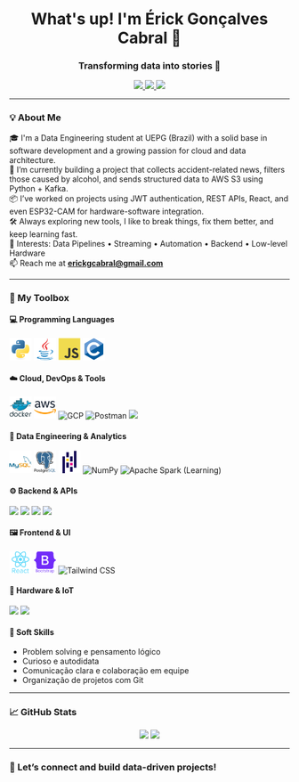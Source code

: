 <h1 align="center">What's up! I'm Érick Gonçalves Cabral 👋</h1>
<h3 align="center">Transforming data into stories 🚀</h3>

<p align="center">
  <a href="https://www.linkedin.com/in/erick-cabralgca/" target="_blank">
    <img src="https://img.shields.io/badge/LinkedIn-blue?style=for-the-badge&logo=linkedin" />
  </a>
  <a href="https://instagram.com/erickcaabral" target="_blank">
    <img src="https://img.shields.io/badge/Instagram-%23E4405F.svg?style=for-the-badge&logo=instagram&logoColor=white" />
  </a>
  <a href="mailto:erickgcabral@gmail.com">
    <img src="https://img.shields.io/badge/Gmail-D14836?style=for-the-badge&logo=gmail&logoColor=white" />
  </a>
</p>

---

### 💡 About Me

🎓 I'm a Data Engineering student at UEPG (Brazil) with a solid base in software development and a growing passion for cloud and data architecture.  
🧪 I’m currently building a project that collects accident-related news, filters those caused by alcohol, and sends structured data to AWS S3 using Python + Kafka.  
📦 I’ve worked on projects using JWT authentication, REST APIs, React, and even ESP32-CAM for hardware-software integration.  
🛠️ Always exploring new tools, I like to break things, fix them better, and keep learning fast.  
🧠 Interests: Data Pipelines • Streaming • Automation • Backend • Low-level Hardware  
📫 Reach me at **erickgcabral@gmail.com**

---

### 🧰 My Toolbox

#### 💻 Programming Languages
<p>
  <img src="https://raw.githubusercontent.com/devicons/devicon/master/icons/python/python-original.svg" width="40" title="Python" />
  <img src="https://raw.githubusercontent.com/devicons/devicon/master/icons/java/java-original.svg" width="40" title="Java" />
  <img src="https://raw.githubusercontent.com/devicons/devicon/master/icons/javascript/javascript-original.svg" width="40" title="JavaScript" />
  <img src="https://raw.githubusercontent.com/devicons/devicon/master/icons/c/c-original.svg" width="40" title="C" />
</p>

#### ☁️ Cloud, DevOps & Tools
<p>
  <img src="https://raw.githubusercontent.com/devicons/devicon/master/icons/docker/docker-original-wordmark.svg" width="40" title="Docker" />
  <img src="https://raw.githubusercontent.com/devicons/devicon/master/icons/amazonwebservices/amazonwebservices-original-wordmark.svg" width="40" title="AWS" />
  <img src="https://www.vectorlogo.zone/logos/google_cloud/google_cloud-icon.svg" width="40" title="GCP" />
  <img src="https://www.vectorlogo.zone/logos/getpostman/getpostman-icon.svg" width="40" title="Postman" />
  <img src="https://img.shields.io/badge/Kafka-231F20.svg?logo=apachekafka&logoColor=white&style=for-the-badge" height="25" />
</p>

#### 🧠 Data Engineering & Analytics
<p>
  <img src="https://raw.githubusercontent.com/devicons/devicon/master/icons/mysql/mysql-original-wordmark.svg" width="40" title="MySQL" />
  <img src="https://raw.githubusercontent.com/devicons/devicon/master/icons/postgresql/postgresql-original-wordmark.svg" width="40" title="PostgreSQL" />
  <img src="https://raw.githubusercontent.com/devicons/devicon/2ae2a900d2f041da66e950e4d48052658d850630/icons/pandas/pandas-original.svg" width="40" title="Pandas" />
  <img src="https://upload.wikimedia.org/wikipedia/commons/thumb/d/d1/Numpy_logo.svg/512px-Numpy_logo.svg.png" width="40" title="NumPy" />
  <img src="https://www.vectorlogo.zone/logos/apache_spark/apache_spark-icon.svg" width="40" title="Apache Spark (Learning)" />
</p>

#### ⚙️ Backend & APIs
<p>
  <img src="https://img.shields.io/badge/REST%20API-blue?style=for-the-badge" height="25" />
  <img src="https://img.shields.io/badge/JWT%20Auth-yellowgreen?style=for-the-badge" height="25" />
  <img src="https://img.shields.io/badge/Spotipy-green?style=for-the-badge" height="25" />
  <img src="https://img.shields.io/badge/Web%20Scraping-orange?style=for-the-badge" height="25" />
</p>

#### 🖼️ Frontend & UI
<p>
  <img src="https://raw.githubusercontent.com/devicons/devicon/master/icons/react/react-original-wordmark.svg" width="40" title="React" />
  <img src="https://raw.githubusercontent.com/devicons/devicon/master/icons/bootstrap/bootstrap-plain-wordmark.svg" width="40" title="Bootstrap" />
  <img src="https://www.vectorlogo.zone/logos/tailwindcss/tailwindcss-icon.svg" width="40" title="Tailwind CSS" />
</p>

#### 🔌 Hardware & IoT
<p>
  <img src="https://img.shields.io/badge/ESP32--CAM-red?style=for-the-badge" height="25" />
  <img src="https://img.shields.io/badge/C%20Embedded-blue?style=for-the-badge" height="25" />
</p>

#### 🧠 Soft Skills
- Problem solving e pensamento lógico  
- Curioso e autodidata  
- Comunicação clara e colaboração em equipe  
- Organização de projetos com Git  

---

### 📈 GitHub Stats

<p align="center">
  <img src="https://github-readme-stats.vercel.app/api?username=ErickGCA&show_icons=true&theme=radical" width="48%" />
  <img src="https://github-readme-stats.vercel.app/api/top-langs/?username=ErickGCA&layout=compact&theme=radical" width="48%" />
</p>

---

### 🚀 Let’s connect and build data-driven projects!

